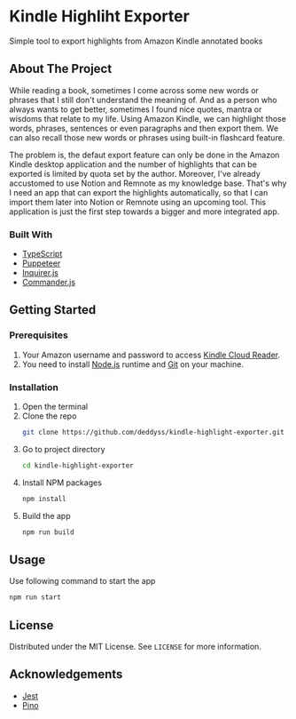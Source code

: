 # Kindle Highliht Exporter
Simple tool to export highlights from Amazon Kindle annotated books


## About The Project
While reading a book, sometimes I come across some new words or phrases that I still don't understand the meaning of. And as a person who always wants to get better, sometimes I found nice quotes, mantra or wisdoms that relate to my life. Using Amazon Kindle, we can highlight those words, phrases, sentences or even paragraphs and then export them. We can also recall those new words or phrases using built-in flashcard feature.

The problem is, the defaut export feature can only be done in the Amazon Kindle desktop application and the number of highlights that can be exported is limited by quota set by the author. Moreover, I've already accustomed to use Notion and Remnote as my knowledge base. That's why I need an app that can export the highlights automatically, so that I can import them later into Notion or Remnote using an upcoming tool. This application is just the first step towards a bigger and more integrated app.

### Built With
* [TypeScript](https://www.typescriptlang.org/)
* [Puppeteer](https://pptr.dev/)
* [Inquirer.js](https://github.com/SBoudrias/Inquirer.js)
* [Commander.js](https://github.com/tj/commander.js)

## Getting Started
### Prerequisites
1. Your Amazon username and password to access [Kindle Cloud Reader](https://read.amazon.com/).
2. You need to install [Node.js](https://nodejs.org/) runtime and [Git](https://git-scm.com/) on your machine.

### Installation
1. Open the terminal
2. Clone the repo
   ```sh
   git clone https://github.com/deddyss/kindle-highlight-exporter.git
   ```
3. Go to project directory
   ```sh
   cd kindle-highlight-exporter
   ```
4. Install NPM packages
   ```sh
   npm install
   ```
5. Build the app
   ```sh
   npm run build
   ```


## Usage
Use following command to start the app
```sh
npm run start
```


## License
Distributed under the MIT License. See `LICENSE` for more information.


## Acknowledgements
* [Jest](https://jestjs.io/)
* [Pino](https://getpino.io/)
